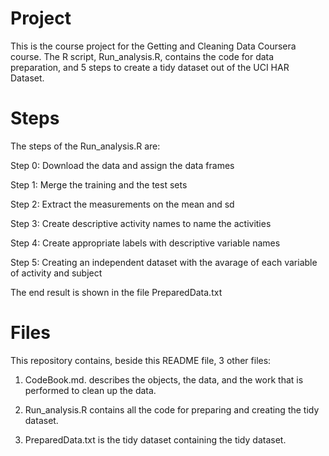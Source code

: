 # Project
This is the course project for the Getting and Cleaning Data Coursera course. The R script, Run_analysis.R, contains the code for data preparation, and 5 steps to create a tidy dataset out of the UCI HAR Dataset.

# Steps
The steps of the Run_analysis.R are:

Step 0: Download the data and assign the data frames

Step 1: Merge the training and the test sets 

Step 2: Extract the measurements on the mean and sd

Step 3: Create descriptive activity names to name the activities

Step 4: Create appropriate labels with descriptive variable names

Step 5: Creating an independent dataset with the avarage of each variable of activity and subject

The end result is shown in the file PreparedData.txt

# Files
This repository contains, beside this README file, 3 other files:
1) CodeBook.md. describes the objects, the data, and the work that is performed to clean up the data.

2) Run_analysis.R contains all the code for preparing and creating the tidy dataset.

3) PreparedData.txt is the tidy dataset containing the tidy dataset.
